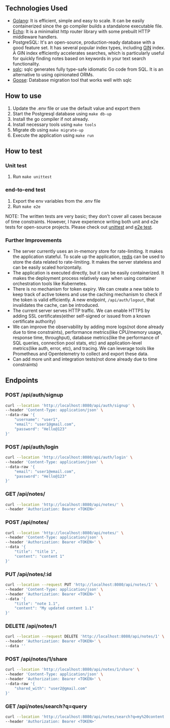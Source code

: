 ## Technologies Used

- [Golang](https://go.dev/): It is efficient, simple and easy to scale. It can be easily containerized since the go compiler builds a standalone executable file.
- [Echo](https://github.com/labstack/echo): It is a minimalist http router library with some prebuilt HTTP middleware handlers.
- PostgreSQL: It's an open-source, production-ready database with a good feature set. It has several popular index types, including [GIN](https://www.postgresql.org/docs/current/gin-intro.html) index. A GIN index efficiently accelerates searches, which is particularly useful for quickly finding notes based on keywords in your text search functionality.
- [sqlc](https://docs.sqlc.dev/en/stable/index.html): sqlc generates fully type-safe idiomatic Go code from SQL. It is an alternative to using opinionated ORMs.
- [Goose](https://github.com/pressly/goose): Database migration tool that works well with sqlc

## How to use

1. Update the .env file or use the default value and export them
2. Start the Postgresql database using `make db-up`
3. Install the go compiler if not already.
4. Install necessary tools using `make tools`
5. Migrate db using `make migrate-up`
6. Execute the application using `make run`

## How to test

### Unit test
1. Run `make unittest`

### end-to-end test
1. Export the env variables from the .env file
2. Run `make e2e`

NOTE: The written tests are very basic; they don't cover all cases because of time constraints. However, I have experience writing both unit and e2e tests for open-source projects. Please check out [unittest](https://github.com/open-telemetry/opentelemetry-collector-contrib/pull/14699) and [e2e test](https://github.com/splunk/splunk-connect-for-kubernetes/pull/707).


### Further Improvements
- The server currently uses an in-memory store for rate-limiting. It makes the application stateful. To scale up the application, [redis](https://redis.io/) can be used to store the data related to rate-limiting. It makes the server stateless and can be easily scaled horizontally.
- The application is executed directly, but it can be easily containerized. It makes the deployment process relatively easy when using container orchestration tools like Kubernetes.
- There is no mechanism for token expiry. We can create a new table to keep track of active tokens and use the caching mechanism to check if the token is valid efficiently. A new endpoint, `/api/auth/logout`, that invalidates the cache, can be introduced.
- The current server serves HTTP traffic. We can enable HTTPS by adding SSL certificates(either self-signed or issued from a known certificate authority)
- We can improve the observability by adding more logs(not done already due to time constraints), performance metrics(like CPU/memory usage, response time, throughput), database metrics(like the performance of SQL queries, connection pool stats, etc) and application-level metrics(like auth, error, etc), and tracing. We can leverage tools like Prometheus and Opentelemetry to collect and export these data.
- Can add more unit and integration tests(not done already due to time constraints)

## Endpoints

### POST /api/auth/signup
```bash
curl --location 'http://localhost:8080/api/auth/signup' \
--header 'Content-Type: application/json' \
--data-raw '{
    "username": "user1",
    "email": "user1@gmail.com",
    "password": "Hello@123"
}'
```

### POST /api/auth/login
```bash
curl --location 'http://localhost:8080/api/auth/login' \
--header 'Content-Type: application/json' \
--data-raw '{
    "email": "user1@email.com",
    "password": "Hello@123"
}'
``` 

### GET /api/notes/
```bash
curl --location 'http://localhost:8080/api/notes/' \
--header 'Authorization: Bearer <TOKEN>'
```

### POST /api/notes/
```bash
curl --location 'http://localhost:8080/api/notes/' \
--header 'Content-Type: application/json' \
--header 'Authorization: Bearer <TOKEN>' \
--data '{
    "title": "title 1",
    "content": "content 1"
}'
```

### PUT /api/notes/:id
```bash
curl --location --request PUT 'http://localhost:8080/api/notes/1' \
--header 'Content-Type: application/json' \
--header 'Authorization: Bearer <TOKEN>' \
--data '{
    "title": "note 1.1",
    "content": "My updated content 1.1"
}'
```

### DELETE /api/notes/1
```bash
curl --location --request DELETE 'http://localhost:8080/api/notes/1' \
--header 'Authorization: Bearer <TOKEN>' \
--data ''
```

### POST /api/notes/1/share
```bash
curl --location 'http://localhost:8080/api/notes/1/share' \
--header 'Content-Type: application/json' \
--header 'Authorization: Bearer <TOKEN>' \
--data-raw '{
    "shared_with": "user2@gmail.com"
}'
```

### GET /api/notes/search?q=query
```bash
curl --location 'http://localhost:8080/api/notes/search?q=my%20content' \
--header 'Authorization: Bearer <TOKEN>'
```
